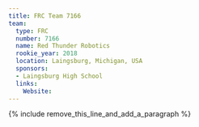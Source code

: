 ```yaml
---
title: FRC Team 7166
team:
  type: FRC
  number: 7166
  name: Red Thunder Robotics
  rookie_year: 2018
  location: Laingsburg, Michigan, USA
  sponsors:
  - Laingsburg High School
  links:
    Website:
---
```


{% include remove_this_line_and_add_a_paragraph %}